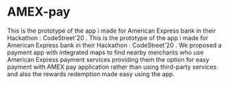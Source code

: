 # AMEX-pay
This is the prototype of the app i made for American Express bank in their Hackathon : CodeStreet'20 .
 This is the prototype of the app i made for American Express bank in their Hackathon : CodeStreet'20 . 
 We proposed a payment app with integrated maps to find nearby merchants who use American Express
 payment services providing them the option for easy payment with AMEX pay application rather than using third-party services and also the
 rewards redemption made easy using the app.
